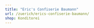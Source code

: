 ```yaml
---
title: "Eric's Confiserie Baumann"
url: /zuerich/erics-confiserie-baumann/
shop: Konditorei
---
```

